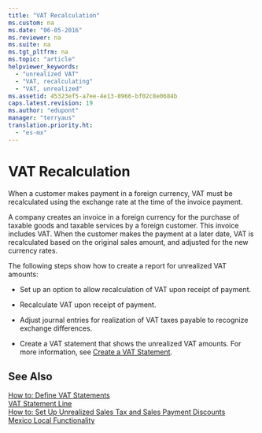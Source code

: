 ```yaml
---
title: "VAT Recalculation"
ms.custom: na
ms.date: "06-05-2016"
ms.reviewer: na
ms.suite: na
ms.tgt_pltfrm: na
ms.topic: "article"
helpviewer_keywords: 
  - "unrealized VAT"
  - "VAT, recalculating"
  - "VAT, unrealized"
ms.assetid: 45323ef5-a7ee-4e13-8966-bf02c8e0684b
caps.latest.revision: 19
ms.author: "edupont"
manager: "terryaus"
translation.priority.ht: 
  - "es-mx"
---
```

# VAT Recalculation
When a customer makes payment in a foreign currency, VAT must be recalculated using the exchange rate at the time of the invoice payment.  
  
 A company creates an invoice in a foreign currency for the purchase of taxable goods and taxable services by a foreign customer. This invoice includes VAT. When the customer makes the payment at a later date, VAT is recalculated based on the original sales amount, and adjusted for the new currency rates.  
  
 The following steps show how to create a report for unrealized VAT amounts:  
  
-   Set up an option to allow recalculation of VAT upon receipt of payment.  
  
-   Recalculate VAT upon receipt of payment.  
  
-   Adjust journal entries for realization of VAT taxes payable to recognize exchange differences.  
  
-   Create a VAT statement that shows the unrealized VAT amounts. For more information, see [Create a VAT Statement](../../Finance/how-to-define-vat-statements.md).  
  
## See Also  
 [How to: Define VAT Statements](../../Finance/how-to-define-vat-statements.md)   
 [VAT Statement Line](assetId:///827c23e2-cae1-492e-9b90-68b5c3418236)   
 [How to: Set Up Unrealized Sales Tax and Sales Payment Discounts](../../LocalFunctionalityForMicrosoftDynamicsNav2016/Canada/how-to-set-up-unrealized-sales-tax-and-sales-payment-discounts.md)   
 [Mexico Local Functionality](../../LocalFunctionalityForMicrosoftDynamicsNav2016/Mexico/mexico-local-functionality.md)